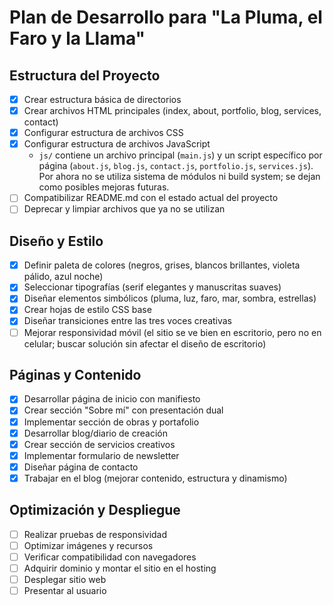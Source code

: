 # Plan de Desarrollo para "La Pluma, el Faro y la Llama"

## Estructura del Proyecto
- [x] Crear estructura básica de directorios
- [x] Crear archivos HTML principales (index, about, portfolio, blog, services, contact)
- [x] Configurar estructura de archivos CSS
- [x] Configurar estructura de archivos JavaScript
  - `js/` contiene un archivo principal (`main.js`) y un script específico
    por página (`about.js`, `blog.js`, `contact.js`, `portfolio.js`,
    `services.js`). Por ahora no se utiliza sistema de módulos ni build
    system; se dejan como posibles mejoras futuras.
- [ ] Compatibilizar README.md con el estado actual del proyecto
- [ ] Deprecar y limpiar archivos que ya no se utilizan

## Diseño y Estilo
- [x] Definir paleta de colores (negros, grises, blancos brillantes, violeta pálido, azul noche)
- [x] Seleccionar tipografías (serif elegantes y manuscritas suaves)
- [x] Diseñar elementos simbólicos (pluma, luz, faro, mar, sombra, estrellas)
- [x] Crear hojas de estilo CSS base
- [x] Diseñar transiciones entre las tres voces creativas
- [ ] Mejorar responsividad móvil (el sitio se ve bien en escritorio, pero no en celular; buscar solución sin afectar el diseño de escritorio)

## Páginas y Contenido
- [x] Desarrollar página de inicio con manifiesto
- [x] Crear sección "Sobre mí" con presentación dual
- [x] Implementar sección de obras y portafolio
- [x] Desarrollar blog/diario de creación
- [x] Crear sección de servicios creativos
- [x] Implementar formulario de newsletter
- [x] Diseñar página de contacto
- [X] Trabajar en el blog (mejorar contenido, estructura y dinamismo)

## Optimización y Despliegue
- [ ] Realizar pruebas de responsividad
- [ ] Optimizar imágenes y recursos
- [ ] Verificar compatibilidad con navegadores
- [ ] Adquirir dominio y montar el sitio en el hosting
- [ ] Desplegar sitio web
- [ ] Presentar al usuario
